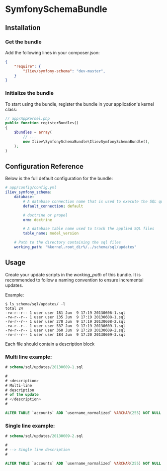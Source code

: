SymfonySchemaBundle
==============

## Installation

### Get the bundle

Add the following lines in your composer.json:

```json
{
    "require": {
        "iliev/symfony-schema": "dev-master",
    }
}
```

### Initialize the bundle

To start using the bundle, register the bundle in your application's kernel class:

```php
// app/AppKernel.php
public function registerBundles()
{
    $bundles = array(
        // ...
        new Iliev\SymfonySchemaBundle\IlievSymfonySchemaBundle(),
    );
)
```

## Configuration Reference

Below is the full default configuration for the bundle:

```yaml
# app/config/config.yml
iliev_symfony_schema:
    database:
        # A database connection name that is used to execute the SQL queries
        default_connection: default

        # doctrine or propel
        orm: doctrine

        # A database table name used to track the applied SQL files
        table_name: model_version

    # Path to the directory containing the sql files
    working_path: "%kernel.root_dir%/../schema/sql/updates"
```

## Usage

Create your update scripts in the *working_path* of this bundle.
It is recommended to follow a naming convention to ensure incremental updates.

Example:
```
$ ls schema/sql/updates/ -l
total 24
-rw-r--r-- 1 user user 181 Jun  9 17:19 20130606-1.sql
-rw-r--r-- 1 user user 135 Jun  9 17:19 20130608-1.sql
-rw-r--r-- 1 user user 270 Jun  9 17:19 20130608-2.sql
-rw-r--r-- 1 user user 537 Jun  9 17:19 20130609-1.sql
-rw-r--r-- 1 user user 360 Jun  9 17:20 20130609-2.sql
-rw-r--r-- 1 user user 184 Jun  9 17:20 20130609-3.sql
```

Each file should contain a description block

### Multi line example:

```sql
# schema/sql/updates/20130609-1.sql

#
# <description>
# Multi-line
# description
# of the update
# </description>
#

ALTER TABLE `accounts` ADD `username_normalized` VARCHAR(255) NOT NULL AFTER `username_canonical`;
```

### Single line example:

```sql
# schema/sql/updates/20130609-2.sql

#
# --> Single line description
#

ALTER TABLE `accounts` ADD `username_normalized` VARCHAR(255) NOT NULL AFTER `username_canonical`;
```
